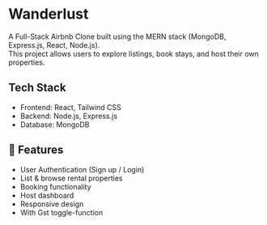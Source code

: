 # Wanderlust 

A Full-Stack Airbnb Clone built using the MERN stack (MongoDB, Express.js, React, Node.js).  
This project allows users to explore listings, book stays, and host their own properties.

##  Tech Stack

- Frontend: React, Tailwind CSS
- Backend: Node.js, Express.js
- Database: MongoDB


## 📁 Features 

- User Authentication (Sign up / Login)
- List & browse rental properties
- Booking functionality
- Host dashboard
- Responsive design
- With Gst toggle-function


